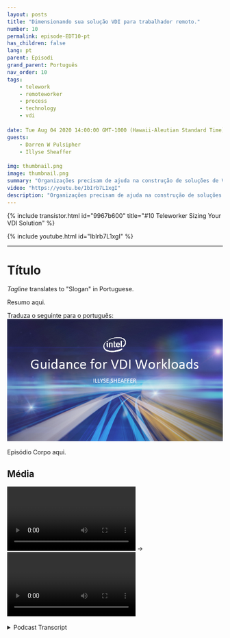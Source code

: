 ```yaml
---
layout: posts
title: "Dimensionando sua solução VDI para trabalhador remoto."
number: 10
permalink: episode-EDT10-pt
has_children: false
lang: pt
parent: Episodi
grand_parent: Português
nav_order: 10
tags:
    - telework
    - remoteworker
    - process
    - technology
    - vdi

date: Tue Aug 04 2020 14:00:00 GMT-1000 (Hawaii-Aleutian Standard Time)
guests:
    - Darren W Pulsipher
    - Illyse Sheaffer

img: thumbnail.png
image: thumbnail.png
summary: "Organizações precisam de ajuda na construção de soluções de VDI (Infraestrutura de Desktop Virtual) imediatamente. À medida que os departamentos de TI adicionam licenças de VDI localmente aos seus sistemas atuais, eles precisam estar cientes de que as licenças por si só não resolvem todos os seus problemas."
video: "https://youtu.be/IbIrb7L1xgI"
description: "Organizações precisam de ajuda na construção de soluções de VDI (Infraestrutura de Desktop Virtual) imediatamente. À medida que os departamentos de TI adicionam licenças de VDI localmente aos seus sistemas atuais, eles precisam estar cientes de que as licenças por si só não resolvem todos os seus problemas."
---
```


<div>
{% include transistor.html id="9967b600" title="#10 Teleworker Sizing Your VDI Solution" %}

{% include youtube.html id="IbIrb7L1xgI" %}
</div>

---

# Título

*Tagline* translates to "Slogan" in Portuguese.

Resumo aqui.

Traduza o seguinte para o português: ![imagem do episódio](./thumbnail.png)

Episódio Corpo aqui.

## Média

<video src='url'></video> -> <video src='url'></video>



<details>
<summary> Podcast Transcript </summary>

<p></p>

</details>
